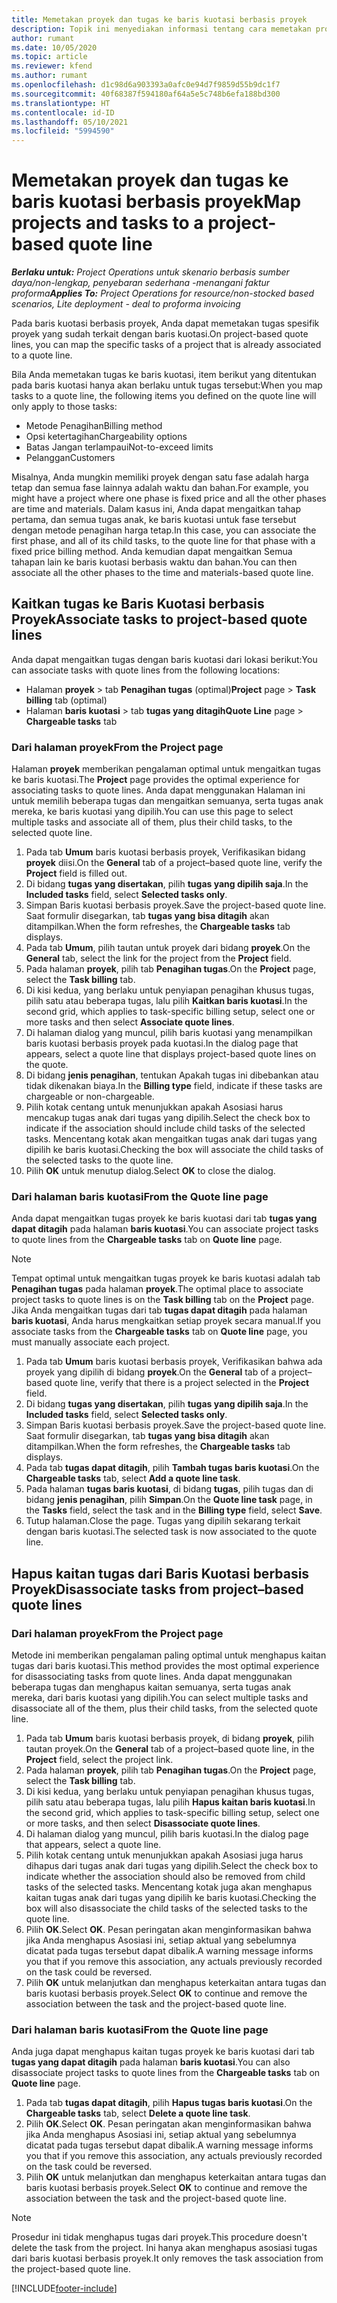```yaml
---
title: Memetakan proyek dan tugas ke baris kuotasi berbasis proyek
description: Topik ini menyediakan informasi tentang cara memetakan proyek dan tugas ke baris tugas berbasis proyek.
author: rumant
ms.date: 10/05/2020
ms.topic: article
ms.reviewer: kfend
ms.author: rumant
ms.openlocfilehash: d1c98d6a903393a0afc0e94d7f9859d55b9dc1f7
ms.sourcegitcommit: 40f68387f594180af64a5e5c748b6efa188bd300
ms.translationtype: HT
ms.contentlocale: id-ID
ms.lasthandoff: 05/10/2021
ms.locfileid: "5994590"
---
```

# <a name="map-projects-and-tasks-to-a-project-based-quote-line"></a><span data-ttu-id="37b60-103">Memetakan proyek dan tugas ke baris kuotasi berbasis proyek</span><span class="sxs-lookup"><span data-stu-id="37b60-103">Map projects and tasks to a project-based quote line</span></span>

<span data-ttu-id="37b60-104">_**Berlaku untuk:** Project Operations untuk skenario berbasis sumber daya/non-lengkap, penyebaran sederhana -menangani faktur proforma_</span><span class="sxs-lookup"><span data-stu-id="37b60-104">_**Applies To:** Project Operations for resource/non-stocked based scenarios, Lite deployment - deal to proforma invoicing_</span></span>

<span data-ttu-id="37b60-105">Pada baris kuotasi berbasis proyek, Anda dapat memetakan tugas spesifik proyek yang sudah terkait dengan baris kuotasi.</span><span class="sxs-lookup"><span data-stu-id="37b60-105">On project-based quote lines, you can map the specific tasks of a project that is already associated to a quote line.</span></span>

<span data-ttu-id="37b60-106">Bila Anda memetakan tugas ke baris kuotasi, item berikut yang ditentukan pada baris kuotasi hanya akan berlaku untuk tugas tersebut:</span><span class="sxs-lookup"><span data-stu-id="37b60-106">When you map tasks to a quote line, the following items you defined on the quote line will only apply to those tasks:</span></span>

- <span data-ttu-id="37b60-107">Metode Penagihan</span><span class="sxs-lookup"><span data-stu-id="37b60-107">Billing method</span></span>
- <span data-ttu-id="37b60-108">Opsi ketertagihan</span><span class="sxs-lookup"><span data-stu-id="37b60-108">Chargeability options</span></span>
- <span data-ttu-id="37b60-109">Batas Jangan terlampaui</span><span class="sxs-lookup"><span data-stu-id="37b60-109">Not-to-exceed limits</span></span>
- <span data-ttu-id="37b60-110">Pelanggan</span><span class="sxs-lookup"><span data-stu-id="37b60-110">Customers</span></span>

<span data-ttu-id="37b60-111">Misalnya, Anda mungkin memiliki proyek dengan satu fase adalah harga tetap dan semua fase lainnya adalah waktu dan bahan.</span><span class="sxs-lookup"><span data-stu-id="37b60-111">For example, you might have a project where one phase is fixed price and all the other phases are time and materials.</span></span> <span data-ttu-id="37b60-112">Dalam kasus ini, Anda dapat mengaitkan tahap pertama, dan semua tugas anak, ke baris kuotasi untuk fase tersebut dengan metode penagihan harga tetap.</span><span class="sxs-lookup"><span data-stu-id="37b60-112">In this case, you can associate the first phase, and all of its child tasks, to the quote line for that phase with a fixed price billing method.</span></span> <span data-ttu-id="37b60-113">Anda kemudian dapat mengaitkan Semua tahapan lain ke baris kuotasi berbasis waktu dan bahan.</span><span class="sxs-lookup"><span data-stu-id="37b60-113">You can then associate all the other phases to the time and materials-based quote line.</span></span>

## <a name="associate-tasks-to-project-based-quote-lines"></a><span data-ttu-id="37b60-114">Kaitkan tugas ke Baris Kuotasi berbasis Proyek</span><span class="sxs-lookup"><span data-stu-id="37b60-114">Associate tasks to project-based quote lines</span></span>

<span data-ttu-id="37b60-115">Anda dapat mengaitkan tugas dengan baris kuotasi dari lokasi berikut:</span><span class="sxs-lookup"><span data-stu-id="37b60-115">You can associate tasks with quote lines from the following locations:</span></span>

- <span data-ttu-id="37b60-116">Halaman **proyek** > tab **Penagihan tugas** (optimal)</span><span class="sxs-lookup"><span data-stu-id="37b60-116">**Project** page > **Task billing** tab (optimal)</span></span>
- <span data-ttu-id="37b60-117">Halaman **baris kuotasi** > tab **tugas yang ditagih**</span><span class="sxs-lookup"><span data-stu-id="37b60-117">**Quote Line** page > **Chargeable tasks** tab</span></span> 

### <a name="from-the-project-page"></a><span data-ttu-id="37b60-118">Dari halaman proyek</span><span class="sxs-lookup"><span data-stu-id="37b60-118">From the Project page</span></span>

<span data-ttu-id="37b60-119">Halaman **proyek** memberikan pengalaman optimal untuk mengaitkan tugas ke baris kuotasi.</span><span class="sxs-lookup"><span data-stu-id="37b60-119">The **Project** page provides the optimal experience for associating tasks to quote lines.</span></span> <span data-ttu-id="37b60-120">Anda dapat menggunakan Halaman ini untuk memilih beberapa tugas dan mengaitkan semuanya, serta tugas anak mereka, ke baris kuotasi yang dipilih.</span><span class="sxs-lookup"><span data-stu-id="37b60-120">You can use this page to select multiple tasks and associate all of them, plus their child tasks, to the selected quote line.</span></span>

1. <span data-ttu-id="37b60-121">Pada tab **Umum** baris kuotasi berbasis proyek, Verifikasikan bidang **proyek** diisi.</span><span class="sxs-lookup"><span data-stu-id="37b60-121">On the **General** tab of a project–based quote line, verify the **Project** field is filled out.</span></span>
2. <span data-ttu-id="37b60-122">Di bidang **tugas yang disertakan**, pilih **tugas yang dipilih saja**.</span><span class="sxs-lookup"><span data-stu-id="37b60-122">In the **Included tasks** field, select **Selected tasks only**.</span></span>
3. <span data-ttu-id="37b60-123">Simpan Baris kuotasi berbasis proyek.</span><span class="sxs-lookup"><span data-stu-id="37b60-123">Save the project-based quote line.</span></span> <span data-ttu-id="37b60-124">Saat formulir disegarkan, tab **tugas yang bisa ditagih** akan ditampilkan.</span><span class="sxs-lookup"><span data-stu-id="37b60-124">When the form refreshes, the **Chargeable tasks** tab displays.</span></span>
4. <span data-ttu-id="37b60-125">Pada tab **Umum**, pilih tautan untuk proyek dari bidang **proyek**.</span><span class="sxs-lookup"><span data-stu-id="37b60-125">On the **General** tab, select the link for the project from the **Project** field.</span></span>
5. <span data-ttu-id="37b60-126">Pada halaman **proyek**, pilih tab **Penagihan tugas**.</span><span class="sxs-lookup"><span data-stu-id="37b60-126">On the **Project** page, select the **Task billing** tab.</span></span>
6. <span data-ttu-id="37b60-127">Di kisi kedua, yang berlaku untuk penyiapan penagihan khusus tugas, pilih satu atau beberapa tugas, lalu pilih **Kaitkan baris kuotasi**.</span><span class="sxs-lookup"><span data-stu-id="37b60-127">In the second grid, which applies to task-specific billing setup, select one or more tasks and then select **Associate quote lines**.</span></span>
7. <span data-ttu-id="37b60-128">Di halaman dialog yang muncul, pilih baris kuotasi yang menampilkan baris kuotasi berbasis proyek pada kuotasi.</span><span class="sxs-lookup"><span data-stu-id="37b60-128">In the dialog page that appears, select a quote line that displays project-based quote lines on the quote.</span></span>
8. <span data-ttu-id="37b60-129">Di bidang **jenis penagihan**, tentukan Apakah tugas ini dibebankan atau tidak dikenakan biaya.</span><span class="sxs-lookup"><span data-stu-id="37b60-129">In the **Billing type** field, indicate if these tasks are chargeable or non-chargeable.</span></span>
9. <span data-ttu-id="37b60-130">Pilih kotak centang untuk menunjukkan apakah Asosiasi harus mencakup tugas anak dari tugas yang dipilih.</span><span class="sxs-lookup"><span data-stu-id="37b60-130">Select the check box to indicate if the association should include child tasks of the selected tasks.</span></span> <span data-ttu-id="37b60-131">Mencentang kotak akan mengaitkan tugas anak dari tugas yang dipilih ke baris kuotasi.</span><span class="sxs-lookup"><span data-stu-id="37b60-131">Checking the box will associate the child tasks of the selected tasks to the quote line.</span></span>
10. <span data-ttu-id="37b60-132">Pilih **OK** untuk menutup dialog.</span><span class="sxs-lookup"><span data-stu-id="37b60-132">Select **OK** to close the dialog.</span></span>

### <a name="from-the-quote-line-page"></a><span data-ttu-id="37b60-133">Dari halaman baris kuotasi</span><span class="sxs-lookup"><span data-stu-id="37b60-133">From the Quote line page</span></span>

<span data-ttu-id="37b60-134">Anda dapat mengaitkan tugas proyek ke baris kuotasi dari tab **tugas yang dapat ditagih** pada halaman **baris kuotasi**.</span><span class="sxs-lookup"><span data-stu-id="37b60-134">You can associate project tasks to quote lines from the **Chargeable tasks** tab on **Quote line** page.</span></span>

>[!NOTE]
><span data-ttu-id="37b60-135">Tempat optimal untuk mengaitkan tugas proyek ke baris kuotasi adalah tab **Penagihan tugas** pada halaman **proyek**.</span><span class="sxs-lookup"><span data-stu-id="37b60-135">The optimal place to associate project tasks to quote lines is on the **Task billing** tab on the **Project** page.</span></span> <span data-ttu-id="37b60-136">Jika Anda mengaitkan tugas dari tab **tugas dapat ditagih** pada halaman **baris kuotasi**, Anda harus mengkaitkan setiap proyek secara manual.</span><span class="sxs-lookup"><span data-stu-id="37b60-136">If you associate tasks from the **Chargeable tasks** tab on **Quote line** page, you must manually associate each project.</span></span>

1. <span data-ttu-id="37b60-137">Pada tab **Umum** baris kuotasi berbasis proyek, Verifikasikan bahwa ada proyek yang dipilih di bidang **proyek**.</span><span class="sxs-lookup"><span data-stu-id="37b60-137">On the **General** tab of a project–based quote line, verify that there is a project selected in the **Project** field.</span></span>
2. <span data-ttu-id="37b60-138">Di bidang **tugas yang disertakan**, pilih **tugas yang dipilih saja**.</span><span class="sxs-lookup"><span data-stu-id="37b60-138">In the **Included tasks** field, select **Selected tasks only**.</span></span>
3. <span data-ttu-id="37b60-139">Simpan Baris kuotasi berbasis proyek.</span><span class="sxs-lookup"><span data-stu-id="37b60-139">Save the project-based quote line.</span></span> <span data-ttu-id="37b60-140">Saat formulir disegarkan, tab **tugas yang bisa ditagih** akan ditampilkan.</span><span class="sxs-lookup"><span data-stu-id="37b60-140">When the form refreshes, the **Chargeable tasks** tab displays.</span></span>
4. <span data-ttu-id="37b60-141">Pada tab **tugas dapat ditagih**, pilih **Tambah tugas baris kuotasi**.</span><span class="sxs-lookup"><span data-stu-id="37b60-141">On the **Chargeable tasks** tab, select **Add a quote line task**.</span></span>
5. <span data-ttu-id="37b60-142">Pada halaman **tugas baris kuotasi**, di bidang **tugas**, pilih tugas dan di bidang **jenis penagihan**, pilih **Simpan**.</span><span class="sxs-lookup"><span data-stu-id="37b60-142">On the **Quote line task** page, in the **Tasks** field, select the task and in the **Billing type** field, select **Save**.</span></span> 
6. <span data-ttu-id="37b60-143">Tutup halaman.</span><span class="sxs-lookup"><span data-stu-id="37b60-143">Close the page.</span></span> <span data-ttu-id="37b60-144">Tugas yang dipilih sekarang terkait dengan baris kuotasi.</span><span class="sxs-lookup"><span data-stu-id="37b60-144">The selected task is now associated to the quote line.</span></span>

## <a name="disassociate-tasks-from-projectbased-quote-lines"></a><span data-ttu-id="37b60-145">Hapus kaitan tugas dari Baris Kuotasi berbasis Proyek</span><span class="sxs-lookup"><span data-stu-id="37b60-145">Disassociate tasks from project–based quote lines</span></span>

### <a name="from-the-project-page"></a><span data-ttu-id="37b60-146">Dari halaman proyek</span><span class="sxs-lookup"><span data-stu-id="37b60-146">From the Project page</span></span>

<span data-ttu-id="37b60-147">Metode ini memberikan pengalaman paling optimal untuk menghapus kaitan tugas dari baris kuotasi.</span><span class="sxs-lookup"><span data-stu-id="37b60-147">This method provides the most optimal experience for disassociating tasks from quote lines.</span></span> <span data-ttu-id="37b60-148">Anda dapat menggunakan beberapa tugas dan menghapus kaitan semuanya, serta tugas anak mereka, dari baris kuotasi yang dipilih.</span><span class="sxs-lookup"><span data-stu-id="37b60-148">You can select multiple tasks and disassociate all of the them, plus their child tasks, from the selected quote line.</span></span>

1. <span data-ttu-id="37b60-149">Pada tab **Umum** baris kuotasi berbasis proyek, di bidang **proyek**, pilih tautan proyek.</span><span class="sxs-lookup"><span data-stu-id="37b60-149">On the **General** tab of a project–based quote line, in the **Project** field, select the project link.</span></span>
2. <span data-ttu-id="37b60-150">Pada halaman **proyek**, pilih tab **Penagihan tugas**.</span><span class="sxs-lookup"><span data-stu-id="37b60-150">On the **Project** page, select the **Task billing** tab.</span></span>
3. <span data-ttu-id="37b60-151">Di kisi kedua, yang berlaku untuk penyiapan penagihan khusus tugas, pilih satu atau beberapa tugas, lalu pilih **Hapus kaitan baris kuotasi**.</span><span class="sxs-lookup"><span data-stu-id="37b60-151">In the second grid, which applies to task-specific billing setup, select one or more tasks, and then select **Disassociate quote lines**.</span></span>
4. <span data-ttu-id="37b60-152">Di halaman dialog yang muncul, pilih baris kuotasi.</span><span class="sxs-lookup"><span data-stu-id="37b60-152">In the dialog page that appears, select a quote line.</span></span>
5. <span data-ttu-id="37b60-153">Pilih kotak centang untuk menunjukkan apakah Asosiasi juga harus dihapus dari tugas anak dari tugas yang dipilih.</span><span class="sxs-lookup"><span data-stu-id="37b60-153">Select the check box to indicate whether the association should also be removed from child tasks of the selected tasks.</span></span> <span data-ttu-id="37b60-154">Mencentang kotak juga akan menghapus kaitan tugas anak dari tugas yang dipilih ke baris kuotasi.</span><span class="sxs-lookup"><span data-stu-id="37b60-154">Checking the box will also disassociate the child tasks of the selected tasks to the quote line.</span></span>
6. <span data-ttu-id="37b60-155">Pilih **OK**.</span><span class="sxs-lookup"><span data-stu-id="37b60-155">Select **OK**.</span></span> <span data-ttu-id="37b60-156">Pesan peringatan akan menginformasikan bahwa jika Anda menghapus Asosiasi ini, setiap aktual yang sebelumnya dicatat pada tugas tersebut dapat dibalik.</span><span class="sxs-lookup"><span data-stu-id="37b60-156">A warning message informs you that if you remove this association, any actuals previously recorded on the task could be reversed.</span></span> 
7. <span data-ttu-id="37b60-157">Pilih **OK** untuk melanjutkan dan menghapus keterkaitan antara tugas dan baris kuotasi berbasis proyek.</span><span class="sxs-lookup"><span data-stu-id="37b60-157">Select **OK** to continue and remove the association between the task and the project-based quote line.</span></span>

### <a name="from-the-quote-line-page"></a><span data-ttu-id="37b60-158">Dari halaman baris kuotasi</span><span class="sxs-lookup"><span data-stu-id="37b60-158">From the Quote line page</span></span>

<span data-ttu-id="37b60-159">Anda juga dapat menghapus kaitan tugas proyek ke baris kuotasi dari tab **tugas yang dapat ditagih** pada halaman **baris kuotasi**.</span><span class="sxs-lookup"><span data-stu-id="37b60-159">You can also disassociate project tasks to quote lines from the **Chargeable tasks** tab on **Quote line** page.</span></span>

1. <span data-ttu-id="37b60-160">Pada tab **tugas dapat ditagih**, pilih **Hapus tugas baris kuotasi**.</span><span class="sxs-lookup"><span data-stu-id="37b60-160">On the **Chargeable tasks** tab, select **Delete a quote line task**.</span></span>
2. <span data-ttu-id="37b60-161">Pilih **OK**.</span><span class="sxs-lookup"><span data-stu-id="37b60-161">Select **OK**.</span></span> <span data-ttu-id="37b60-162">Pesan peringatan akan menginformasikan bahwa jika Anda menghapus Asosiasi ini, setiap aktual yang sebelumnya dicatat pada tugas tersebut dapat dibalik.</span><span class="sxs-lookup"><span data-stu-id="37b60-162">A warning message informs you that if you remove this association, any actuals previously recorded on the task could be reversed.</span></span> 
3. <span data-ttu-id="37b60-163">Pilih **OK** untuk melanjutkan dan menghapus keterkaitan antara tugas dan baris kuotasi berbasis proyek.</span><span class="sxs-lookup"><span data-stu-id="37b60-163">Select **OK** to continue and remove the association between the task and the project-based quote line.</span></span>

>[!NOTE]
> <span data-ttu-id="37b60-164">Prosedur ini tidak menghapus tugas dari proyek.</span><span class="sxs-lookup"><span data-stu-id="37b60-164">This procedure doesn't delete the task from the project.</span></span> <span data-ttu-id="37b60-165">Ini hanya akan menghapus asosiasi tugas dari baris kuotasi berbasis proyek.</span><span class="sxs-lookup"><span data-stu-id="37b60-165">It only removes the task association from the project-based quote line.</span></span>


[!INCLUDE[footer-include](../../includes/footer-banner.md)]